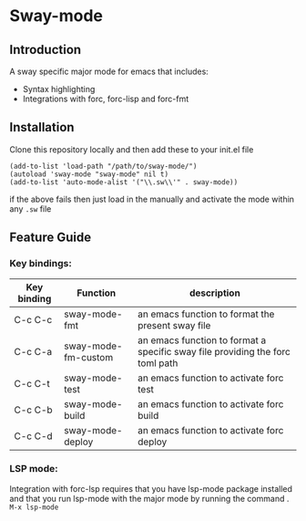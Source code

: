 # Sway-mode



## Introduction

A sway specific major mode for emacs that includes:

- Syntax highlighting
- Integrations with forc, forc-lisp and forc-fmt

## Installation

Clone this repository locally and then add these to your init.el file
``` emacs-lisp
(add-to-list 'load-path "/path/to/sway-mode/")
(autoload 'sway-mode "sway-mode" nil t)
(add-to-list 'auto-mode-alist '("\\.sw\\'" . sway-mode))
```

if the above fails then just load in the manually and activate the mode within any `.sw` file


## Feature Guide


### Key bindings:
| Key binding | Function | description |
|-------------|----------|-------------|
| C-c C-c       | sway-mode-fmt     | an emacs function to format the present sway file         |
| C-c C-a       | sway-mode-fm-custom | an emacs function to format a specific sway file providing the forc toml path        |
| C-c C-t       | sway-mode-test | an emacs function to activate forc test        |
| C-c C-b       | sway-mode-build | an emacs function to activate forc build        |
| C-c C-d       | sway-mode-deploy | an emacs function to activate forc deploy        |


### LSP mode:

Integration with forc-lsp requires that you have lsp-mode package installed and that you run lsp-mode with the major mode by running the command . ```M-x lsp-mode```
